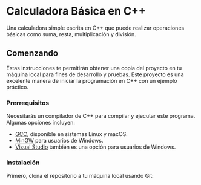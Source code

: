 # Calculadora Básica en C++

Una calculadora simple escrita en C++ que puede realizar operaciones básicas como suma, resta, multiplicación y división.

## Comenzando

Estas instrucciones te permitirán obtener una copia del proyecto en tu máquina local para fines de desarrollo y pruebas. Este proyecto es una excelente manera de iniciar la programación en C++ con un ejemplo práctico.

### Prerrequisitos

Necesitarás un compilador de C++ para compilar y ejecutar este programa. Algunas opciones incluyen:

- [GCC](https://gcc.gnu.org/), disponible en sistemas Linux y macOS.
- [MinGW](http://www.mingw.org/) para usuarios de Windows.
- [Visual Studio](https://visualstudio.microsoft.com/) también es una opción para usuarios de Windows.

### Instalación

Primero, clona el repositorio a tu máquina local usando Git:

